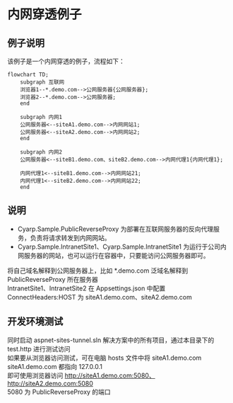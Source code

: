 # 内网穿透例子

## 例子说明

该例子是一个内网穿透的例子，流程如下：

```mermaid
flowchart TD;
    subgraph 互联网
    浏览器1--*.demo.com-->公网服务器{公网服务器};
    浏览器2--*.demo.com-->公网服务器;
    end

    subgraph 内网1
    公网服务器<--siteA1.demo.com-->内网网站1;
    公网服务器<--siteA2.demo.com-->内网网站2;
    end

    subgraph 内网2
    公网服务器<--siteB1.demo.com、siteB2.demo.com-->内网代理1{内网代理1};

    内网代理1<--siteB1.demo.com-->内网网站21;
    内网代理1<--siteB2.demo.com-->内网网站22;
    end

```

## 说明

- Cyarp.Sample.PublicReverseProxy 为部署在互联网服务器的反向代理服务，负责将请求转发到内网网站。
- Cyarp.Sample.IntranetSite1、Cyarp.Sample.IntranetSite1 为运行于公司内网服务器的网站，也可以运行在容器中，只要能访问公网服务器即可。

将自己域名解释到公网服务器上，比如 \*.demo.com 泛域名解释到 PublicReverseProxy 所在服务器  
IntranetSite1、IntranetSite2 在 Appsettings.json 中配置 ConnectHeaders:HOST 为 siteA1.demo.com、siteA2.demo.com

## 开发环境测试

同时启动 aspnet-sites-tunnel.sln 解决方案中的所有项目，通过本目录下的 test.http 进行测试访问  
如果要从浏览器访问测试，可在电脑 hosts 文件中将 siteA1.demo.com siteA1.demo.com 都指向 127.0.0.1  
即可使用浏览器访问 http://siteA1.demo.com:5080、http://siteA2.demo.com:5080  
5080 为 PublicReverseProxy 的端口
